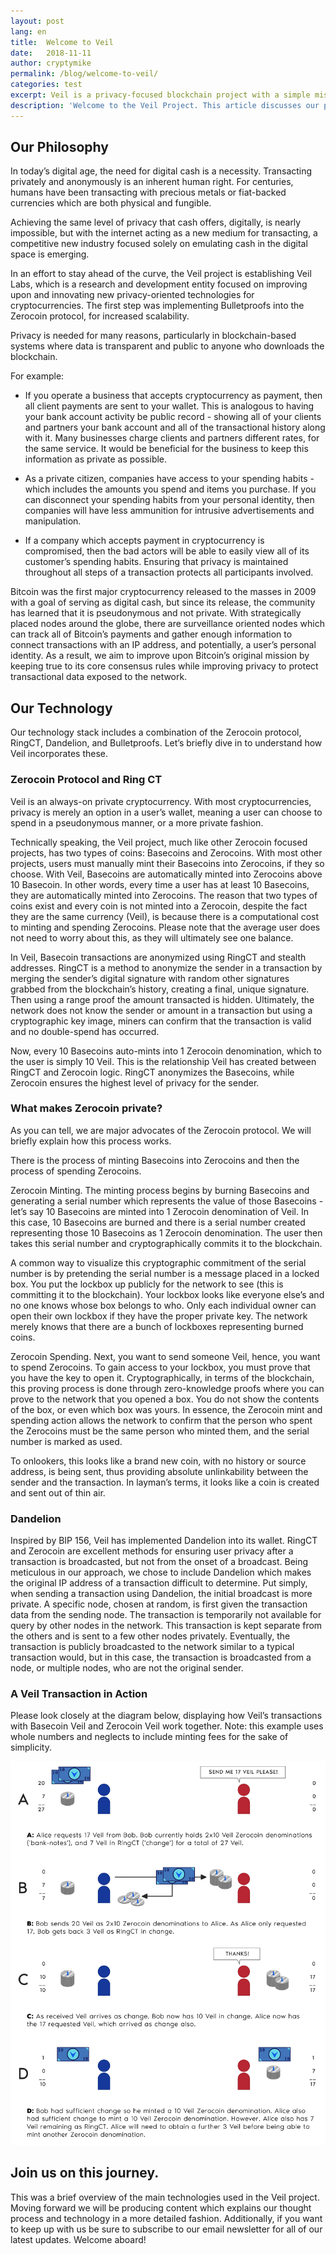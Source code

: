 ```yaml
---
layout: post
lang: en
title:  Welcome to Veil
date:   2018-11-11
author: cryptymike
permalink: /blog/welcome-to-veil/
categories: test
excerpt: Veil is a privacy-focused blockchain project with a simple mission - to offer the most private and user-friendly digital currency. With an experienced team of over 25 members, including top cryptographers and developers, we are implementing and improving upon thoroughly vetted privacy protocols, pushing the technical boundaries for privacy and anonymity.
description: 'Welcome to the Veil Project. This article discusses our philosophy, technology and more.'
---
```

## Our Philosophy

In today’s digital age, the need for digital cash is a necessity. Transacting privately and anonymously is an inherent human right. For centuries, humans have been transacting with precious metals or fiat-backed currencies which are both physical and fungible.

Achieving the same level of privacy that cash offers, digitally, is nearly impossible, but with the internet acting as a new medium for transacting, a competitive new industry focused solely on emulating cash in the digital space is emerging.

In an effort to stay ahead of the curve, the Veil project is establishing Veil Labs, which is a research and development entity focused on improving upon and innovating new privacy-oriented technologies for cryptocurrencies. The first step was implementing Bulletproofs into the Zerocoin protocol, for increased scalability.

Privacy is needed for many reasons, particularly in blockchain-based systems where data is transparent and public to anyone who downloads the blockchain.

For example:

- If you operate a business that accepts cryptocurrency as payment, then all client payments are sent to your wallet. This is analogous to having your bank account activity be public record - showing all of your clients and partners your bank account and all of the transactional history along with it. Many businesses charge clients and partners different rates, for the same service. It would be beneficial for the business to keep this information as private as possible.

- As a private citizen, companies have access to your spending habits - which includes the amounts you spend and items you purchase. If you can disconnect your spending habits from your personal identity, then companies will have less ammunition for intrusive advertisements and manipulation.

- If a company which accepts payment in cryptocurrency is compromised, then the bad actors will be able to easily view all of its customer’s spending habits. Ensuring that privacy is maintained throughout all steps of a transaction protects all participants involved.

Bitcoin was the first major cryptocurrency released to the masses in 2009 with a goal of serving as digital cash, but since its release, the community has learned that it is pseudonymous and not private. With strategically placed nodes around the globe, there are surveillance oriented nodes which can track all of Bitcoin’s payments and gather enough information to connect transactions with an IP address, and potentially, a user’s personal identity. As a result, we aim to improve upon Bitcoin’s original mission by keeping true to its core consensus rules while improving privacy to protect transactional data exposed to the network.

## Our Technology

Our technology stack includes a combination of the Zerocoin protocol, RingCT, Dandelion, and Bulletproofs. Let’s briefly dive in to understand how Veil incorporates these.

### Zerocoin Protocol and Ring CT

Veil is an always-on private cryptocurrency. With most cryptocurrencies, privacy is merely an option in a user’s wallet, meaning a user can choose to spend in a pseudonymous manner, or a more private fashion.

Technically speaking, the Veil project, much like other Zerocoin focused projects, has two types of coins: Basecoins and Zerocoins. With most other projects, users must manually mint their Basecoins into Zerocoins, if they so choose. With Veil, Basecoins are automatically minted into Zerocoins above 10 Basecoin. In other words, every time a user has at least 10 Basecoins, they are automatically minted into Zerocoins. The reason that two types of coins exist and every coin is not minted into a Zerocoin, despite the fact they are the same currency (Veil), is because there is a computational cost to minting and spending Zerocoins. Please note that the average user does not need to worry about this, as they will ultimately see one balance.

In Veil, Basecoin transactions are anonymized using RingCT and stealth addresses. RingCT is a method to anonymize the sender in a transaction by merging the sender’s digital signature with random other signatures grabbed from the blockchain’s history, creating a final, unique signature. Then using a range proof the amount transacted is hidden. Ultimately, the network does not know the sender or amount in a transaction but using a cryptographic key image, miners can confirm that the transaction is valid and no double-spend has occurred.

Now, every 10 Basecoins auto-mints into 1 Zerocoin denomination, which to the user is simply 10 Veil. This is the relationship Veil has created between RingCT and Zerocoin logic. RingCT anonymizes the Basecoins, while Zerocoin ensures the highest level of privacy for the sender.

### What makes Zerocoin private?

As you can tell, we are major advocates of the Zerocoin protocol. We will briefly explain how this process works.

There is the process of minting Basecoins into Zerocoins and then the process of spending Zerocoins.

Zerocoin Minting. The minting process begins by burning Basecoins and generating a serial number which represents the value of those Basecoins - let’s say 10 Basecoins are minted into 1 Zerocoin denomination of Veil. In this case, 10 Basecoins are burned and there is a serial number created representing those 10 Basecoins as 1 Zerocoin denomination. The user then takes this serial number and cryptographically commits it to the blockchain.

A common way to visualize this cryptographic commitment of the serial number is by pretending the serial number is a message placed in a locked box. You put the lockbox up publicly for the network to see (this is committing it to the blockchain). Your lockbox looks like everyone else’s and no one knows whose box belongs to who. Only each individual owner can open their own lockbox if they have the proper private key. The network merely knows that there are a bunch of lockboxes representing burned coins.

Zerocoin Spending. Next, you want to send someone Veil, hence, you want to spend Zerocoins. To gain access to your lockbox, you must prove that you have the key to open it. Cryptographically, in terms of the blockchain, this proving process is done through zero-knowledge proofs where you can prove to the network that you opened a box. You do not show the contents of the box, or even which box was yours. In essence, the Zerocoin mint and spending action allows the network to confirm that the person who spent the Zerocoins must be the same person who minted them, and the serial number is marked as used.

To onlookers, this looks like a brand new coin, with no history or source address, is being sent, thus providing absolute unlinkability between the sender and the transaction. In layman’s terms, it looks like a coin is created and sent out of thin air.

### Dandelion

Inspired by BIP 156, Veil has implemented Dandelion into its wallet. RingCT and Zerocoin are excellent methods for ensuring user privacy after a transaction is broadcasted, but not from the onset of a broadcast. Being meticulous in our approach, we chose to include Dandelion which makes the original IP address of a transaction difficult to determine. Put simply, when sending a transaction using Dandelion, the initial broadcast is more private. A specific node, chosen at random, is first given the transaction data from the sending node. The transaction is temporarily not available for query by other nodes in the network. This transaction is kept separate from the others and is sent to a few other nodes privately. Eventually, the transaction is publicly broadcasted to the network similar to a typical transaction would, but in this case, the transaction is broadcasted from a node, or multiple nodes, who are not the original sender.

### A Veil Transaction in Action

Please look closely at the diagram below, displaying how Veil’s transactions with Basecoin Veil and Zerocoin Veil work together. Note: this example uses whole numbers and neglects to include minting fees for the sake of simplicity.

![](/uploads/blog/2018-11-19-change.png)


## Join us on this journey.

This was a brief overview of the main technologies used in the Veil project. Moving forward we will be producing content which explains our thought process and technology in a more detailed fashion. Additionally, if you want to keep up with us be sure to subscribe to our email newsletter for all of our latest updates. Welcome aboard!